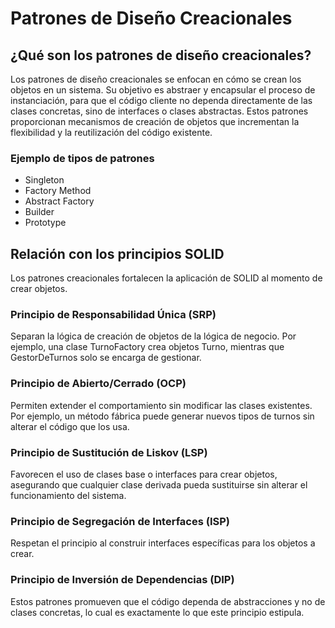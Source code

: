 # Patrones de Diseño Creacionales

## ¿Qué son los patrones de diseño creacionales?

Los patrones de diseño creacionales se enfocan en cómo se crean los objetos en un sistema. Su objetivo es abstraer y encapsular el proceso de instanciación, para que el código cliente no dependa directamente de las clases concretas, sino de interfaces o clases abstractas.
Estos patrones proporcionan mecanismos de creación de objetos que incrementan la flexibilidad y la reutilización del código existente.

### Ejemplo de tipos de patrones
- Singleton
- Factory Method
- Abstract Factory
- Builder
- Prototype

## Relación con los principios SOLID
Los patrones creacionales fortalecen la aplicación de SOLID al momento de crear objetos.

### Principio de Responsabilidad Única (SRP)
Separan la lógica de creación de objetos de la lógica de negocio. Por ejemplo, una clase TurnoFactory crea objetos Turno, mientras que GestorDeTurnos solo se encarga de gestionar.

### Principio de Abierto/Cerrado (OCP)
Permiten extender el comportamiento sin modificar las clases existentes. Por ejemplo, un método fábrica puede generar nuevos tipos de turnos sin alterar el código que los usa.

### Principio de Sustitución de Liskov (LSP)
Favorecen el uso de clases base o interfaces para crear objetos, asegurando que cualquier clase derivada pueda sustituirse sin alterar el funcionamiento del sistema.

### Principio de Segregación de Interfaces (ISP)
Respetan el principio al construir interfaces específicas para los objetos a crear.

### Principio de Inversión de Dependencias (DIP)
Estos patrones promueven que el código dependa de abstracciones y no de clases concretas, lo cual es exactamente lo que este principio estipula.

